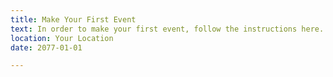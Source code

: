 ```yaml
---
title: Make Your First Event
text: In order to make your first event, follow the instructions here.
location: Your Location
date: 2077-01-01

---
```

